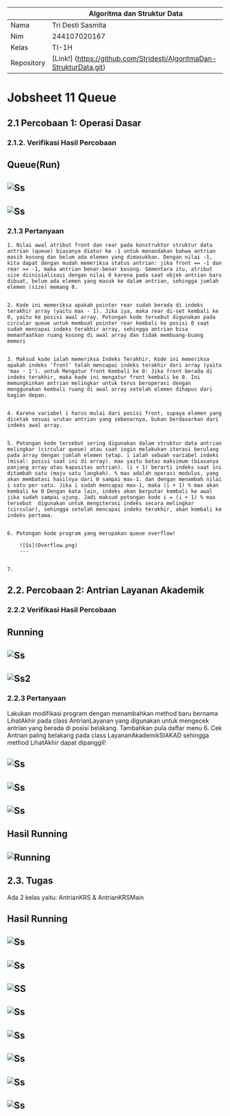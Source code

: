 |  | Algoritma dan Struktur Data|
|--|--|
| Nama       |  Tri Desti Sasmita|
| Nim        |  244107020167|
| Kelas | TI-1H |
| Repository |[Link!] (https://github.com/Stridesti/AlgoritmaDan-StrukturData.git)|


# Jobsheet 11 Queue

## 2.1 Percobaan 1: Operasi Dasar

### 2.1.2. Verifikasi Hasil Percobaan

Queue(Run)
---
![Ss](<Run Queue (1).png>)
---
![Ss](<Run Queue (2).png>)
---


### 2.1.3 Pertanyaan

    1. Nilai awal atribut front dan rear pada konstruktor struktur data antrian (queue) biasanya diatur ke -1 untuk menandakan bahwa antrian masih kosong dan belum ada elemen yang dimasukkan. Dengan nilai -1, kita dapat dengan mudah memeriksa status antrian: jika front == -1 dan rear == -1, maka antrian benar-benar kosong. Sementara itu, atribut size diinisialisasi dengan nilai 0 karena pada saat objek antrian baru dibuat, belum ada elemen yang masuk ke dalam antrian, sehingga jumlah elemen (size) memang 0.

    
    2. Kode ini memeriksa apakah pointer rear sudah berada di indeks terakhir array (yaitu max - 1). Jika iya, maka rear di-set kembali ke 0, yaitu ke posisi awal array. Potongan kode tersebut digunakan pada circular queue untuk membuat pointer rear kembali ke posisi 0 saat sudah mencapai indeks terakhir array, sehingga antrian bisa memanfaatkan ruang kosong di awal array dan tidak membuang-buang memori


    3. Maksud kode ialah memeriksa Indeks Terakhir, Kode ini memeriksa apakah indeks 'front' telah mencapai indeks terakhir dari array (yaitu 'max - 1'). untuk Mengatur front Kembali ke 0: Jika front berada di indeks terakhir, maka kode ini mengatur front kembali ke 0. Ini memungkinkan antrian melingkar untuk terus beroperasi dengan menggunakan kembali ruang di awal array setelah elemen dihapus dari bagian depan.


    4. Karena variabel i harus mulai dari posisi front, supaya elemen yang dicetak sesuai urutan antrian yang sebenarnya, bukan berdasarkan dari indeks awal array.


    5. Potongan kode tersebut sering digunakan dalam struktur data antrian melingkar (circular queue) atau saat ingin melakukan iterasi berulang pada array dengan jumlah elemen tetap. i ialah sebuah variabel indeks (misal: posisi saat ini di array). max yaitu batas maksimum (biasanya panjang array atau kapasitas antrian). (i + 1) berarti indeks saat ini ditambah satu (maju satu langkah). % max adalah operasi modulus, yang akan membatasi hasilnya dari 0 sampai max-1. dan dengan menambah nilai i satu per satu. Jika i sudah mencapai max-1, maka (i + 1) % max akan kembali ke 0 Dengan kata lain, indeks akan berputar kembali ke awal jika sudah sampai ujung. Jadi maksud potongan kode i = (i + 1) % max tersebut  digunakan untuk mengiterasi indeks secara melingkar (circular), sehingga setelah mencapai indeks terakhir, akan kembali ke indeks pertama.

    
    6. Potongan kode program yang merupakan queue overflow!

        ![Ss](Overflow.png)
        ---


    7. 



## 2.2. Percobaan 2: Antrian Layanan Akademik

### 2.2.2 Verifikasi Hasil Percobaan

Running
---
![Ss](<Ss 1.png>)
---
![Ss2](<Ss 2.png>)
---


### 2.2.3 Pertanyaan

Lakukan modifikasi program dengan menambahkan method baru bernama LihatAkhir pada class
AntrianLayanan yang digunakan untuk mengecek antrian yang berada di posisi belakang. Tambahkan
pula daftar menu 6. Cek Antrian paling belakang pada class LayananAkademikSIAKAD sehingga
method LihatAkhir dapat dipanggil!


![Ss](<Menambahkan Menu di 6.png>)
---
![Ss](<Tambahan Case 6.png>)
---
![Ss](<Menambahkan method.png>)
---


Hasil Running
---
![Running](<Hasil Running.png>)
---



## 2.3. Tugas

Ada 2 kelas yaitu: AntrianKRS & AntrianKRSMain


Hasil Running
---
![Ss](<Menu 1 (1).png>)
---
![Ss](<Menu 1 (2).png>)
---
![SS](<Menu 2 dan 3.png>)
---
![Ss](<Menu 4 dan 5.png>)
---
![Ss](<Menu 6 dan 7.png>)
---
![Ss](<Menu 8 dan 9.png>)
---
![Ss](<Menu 10 dan 11.png>)
---
![Ss](<0 (Keluar).png>)
---